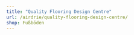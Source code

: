 ```yaml
---
title: "Quality Flooring Design Centre"
url: /airdrie/quality-flooring-design-centre/
shop: Fußböden
---
```

